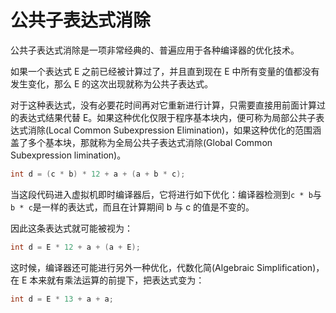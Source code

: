 # 公共子表达式消除

公共子表达式消除是一项非常经典的、普遍应用于各种编译器的优化技术。

如果一个表达式 E 之前已经被计算过了，并且直到现在 E 中所有变量的值都没有发生变化，那么 E 的这次出现就称为公共子表达式。

对于这种表达式，没有必要花时间再对它重新进行计算，只需要直接用前面计算过的表达式结果代替 E。如果这种优化仅限于程序基本块内，便可称为局部公共子表达式消除(Local Common Subexpression Elimination)，如果这种优化的范围涵盖了多个基本块，那就称为全局公共子表达式消除(Global Common Subexpression limination)。

```java
int d = (c * b) * 12 + a + (a + b * c);
```

当这段代码进入虚拟机即时编译器后，它将进行如下优化：编译器检测到`c * b`与`b * c`是一样的表达式，而且在计算期间 b 与 c 的值是不变的。

因此这条表达式就可能被视为：

```java
int d = E * 12 + a + (a + E);
```

这时候，编译器还可能进行另外一种优化，代数化简(Algebraic Simplification)，在 E 本来就有乘法运算的前提下，把表达式变为：

```java
int d = E * 13 + a + a;
```
